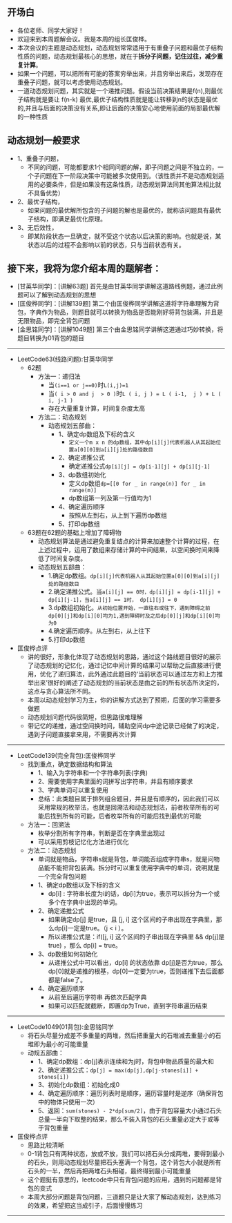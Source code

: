 ## 开场白
- 各位老师、同学大家好！
- 欢迎来到本周题解会议。我是本周的组长匡俊桦。
- 本次会议的主题是动态规划，动态规划常常适用于有重叠子问题和最优子结构性质的问题，动态规划最核心的思想，就在于**拆分子问题，记住过往，减少重复计算**。
- 如果一个问题，可以把所有可能的答案穷举出来，并且穷举出来后，发现存在重叠子问题，就可以考虑使用动态规划。
- 一道动态规划问题，其实就是一个递推问题。假设当前决策结果是f(n),则最优子结构就是要让 f(n-k) 最优,最优子结构性质就是能让转移到n的状态是最优的,并且与后面的决策没有关系,即让后面的决策安心地使用前面的局部最优解的一种性质
## 动态规划一般要求
-  1、重叠子问题，
	- 不同的问题，可能都要求1个相同问题的解，即子问题之间是不独立的，一个子问题在下一阶段决策中可能被多次使用到。（该性质并不是动态规划适用的必要条件，但是如果没有这条性质，动态规划算法同其他算法相比就不具备优势）
- 2、最优子结构，
	- 如果问题的最优解所包含的子问题的解也是最优的，就称该问题具有最优子结构，即满足最优化原理。
- 3、无后效性，
	- 即某阶段状态一旦确定，就不受这个状态以后决策的影响。也就是说，某状态以后的过程不会影响以前的状态，只与当前状态有关。
## 接下来，我将为您介绍本周的题解者：
- [甘英华同学]：[讲解63题] 首先是由甘英华同学讲解这道路线例题，通过此例题可以了解到动态规划的思想
- [匡俊桦同学]：[讲解139题] 第二个由匡俊桦同学讲解这道将字符串理解为背包，字典作为物品，则题目就可以转换为物品是否能刚好将背包装满，并且是无限物品，即完全背包问题
- [金思铭同学]：[讲解1049题] 第三个由金思铭同学讲解这道通过巧妙转换，将题目转换为01背包的题目
---
- LeetCode63(线路问题):甘英华同学  
	- 62题
		- 方法一：递归法
			- 当`(i==1 or j==0)`时`L(i,j)=1`
			- 当`( i > 0 and j  > 0 )`时`L ( i, j ) = L ( i-1,  j ) + L ( i, j-1 )`
			- 存在大量重复计算，时间复杂度太高
		- 方法二：动态规划
			- 动态规划五部曲：
				- 1、确定dp数组及下标的含义
					- `定义一个m x n 的dp数组，其中dp[i][j]代表机器人从其起始位置a[0][0]到a[i][j]处的路径数目`
				- 2、确定递推公式
					- 确定递推公式`dp[i][j] = dp[i-1][j] + dp[i][j-1]`
				- 3、dp数组初始化
					- 定义dp数组`dp=[[0 for _ in range(n)] for _ in range(m)]`
					- dp数组第一列及第一行值均为1
				- 4、确定遍历顺序
					- 按照从左到右，从上到下遍历dp数组
				- 5、打印dp数组
	- 63题在62题的基础上增加了障碍物
		- 动态规划算法是通过避免重复结点的计算来加速整个计算的过程，在上述过程中，运用了数组来存储计算的中间结果，以空间换时间来降低了时间复杂度。
		- 动态规划五部曲：
			- 1.确定dp数组。`dp[i][j]代表机器人从其起始位置a[0][0]到a[i][j]处的路径数目`
			- 2.确定递推公式。当`a[i][j] == 0时，dp[i][j] = dp[i-1][j] + dp[i][j-1]，当a[i][j] == 1时， dp[i][j] = 0`
			- 3.dp数组初始化。`从初始位置开始，一直往右或往下，遇到障碍之前dp[0][j]和dp[i][0]均为1,遇到障碍时及之后dp[0][j]和dp[i][0]均为0`
			- 4.确定遍历顺序。从左到右，从上往下
			- 5.打印dp数组
- 匡俊桦点评
	- 讲的很好，形象化体现了动态规划的思路，通过这个路线题目很好的展示了动态规划的记忆化，通过记忆中间计算的结果可以帮助之后直接进行使用，优化了递归算法，此外通过此题目的‘当前状态可以通过左方和上方推举出来’很好的阐述了动态规划的当前状态是由之前的所有状态所决定的，这点与贪心算法所不同。
	- 本周以动态规划学习为主，你的讲解方式达到了预期，后面的学习需要多做题
	- 动态规划问题代码很简短，但思路很难理解
	- 带记忆的递推，通过空间换时间，辅助空间dp中途记录已经做了的决定，遇到子问题直接拿来用，不需要再次计算
---
- LeetCode139(完全背包):匡俊桦同学  
	- 找到重点，确定数据结构和算法
		- 1、输入为字符串和一个字符串列表(字典)
		- 2、需要使用字典里面的词拼写出字符串，并且有顺序要求
		- 3、字典单词可以重复使用
		- 总结：此类题目属于排列组合题目，并且是有顺序的，因此我们可以采用常规的枚举法，也就是回溯法和动态规划法，前者枚举所有的可能后找到所有的可能，后者枚举所有的可能后找到最优的可能
	- 方法一：回溯法
		- 枚举分割所有字符串，判断是否在字典里出现过
		- 可以采用剪枝记忆化方法进行优化
	- 方法二：动态规划
		- 单词就是物品，字符串s就是背包，单词能否组成字符串s，就是问物品能不能把背包装满。拆分时可以重复使用字典中的单词，说明就是一个完全背包问题
		- 1、确定dp数组以及下标的含义
			- dp[i] : 字符串长度为i的话，dp[i]为true，表示可以拆分为一个或多个在字典中出现的单词。
		- 2、确定递推公式
			- 如果确定dp[j] 是true，且 [j, i] 这个区间的子串出现在字典里，那么dp[i]一定是true。（j < i ）。
			- 所以递推公式是：if([j, i] 这个区间的子串出现在字典里 && dp[j]是true) ，那么 dp[i] = true。
		- 3、dp数组如何初始化
			- 从递推公式中可以看出，dp[i] 的状态依靠 dp[j]是否为true，那么dp[0]就是递推的根基，dp[0]一定要为true，否则递推下去后面都都是false了。
		- 4、确定遍历顺序
			- 从前至后遍历字符串 再依次匹配字典 
			- 如果可以匹配就截断，即置dp为True，直到字符串遍历结束
---
- LeetCode1049(01背包):金思铭同学
	- 将石头尽量分成差不多重量的两堆，然后把重量大的石堆减去重量小的石堆即为最小的可能重量
	- 动规五部曲：
		- 1、确定dp数组：dp[j]表示连续和为j时，背包中物品质量的最大和
		- 2、确定递推公式：`dp[j] = max(dp[j],dp[j-stones[i]] + stones[i])`
		- 3、初始化dp数组：初始化成0
		- 4、确定遍历顺序：遍历列表时是顺序，遍历容量时是逆序（确保背包中的物体只使用一次）
		- 5、返回：`sum(stones) - 2*dp[sum/2]`，由于背包容量大小通过石头总量一半向下取整的结果，那么不装入背包的石头重量必定大于或等于背包重量
- 匡俊桦点评
	- 思路比较清晰
	- 0-1背包只有两种状态，放或不放，我们可以把石头分成两堆，要得到最小的石头，则用动态规划尽量把石头塞满一个背包，这个背包大小就是所有石头的一半，然后再把两堆石头相碰，最终得到最小可能重量
	- 这个题挺有意思的，leetcode中只有背包问题的应用，遇到的问题都是背包的变式
	- 本周大部分问题是背包问题，三道题只是让大家了解动态规划，达到练习的效果，希望把这当成引子，后面慢慢练习
---